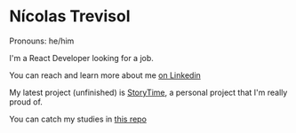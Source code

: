 # Nícolas Trevisol
Pronouns: he/him

I'm a React Developer looking for a job.

You can reach and learn more about me [on Linkedin](https://www.linkedin.com/in/nicolas-trevisol/)

My latest project (unfinished) is [StoryTime](https://github.com/MultiWar/StoryTime), a personal project that I'm really proud of.

You can catch my studies in [this repo](https://github.com/MultiWar/Estudos)

<!--
**MultiWar/MultiWar** is a ✨ _special_ ✨ repository because its `README.md` (this file) appears on your GitHub profile.

Here are some ideas to get you started:

- 🔭 I’m currently working on ...
- 🌱 I’m currently learning ...
- 👯 I’m looking to collaborate on ...
- 🤔 I’m looking for help with ...
- 💬 Ask me about ...
- 📫 How to reach me: ...
- 😄 Pronouns: ...
- ⚡ Fun fact: ...
-->

